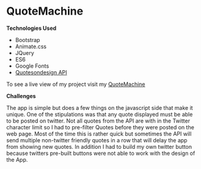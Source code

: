 # QuoteMachine

__**Technologies Used**__
* Bootstrap
* Animate.css
* JQuery
* ES6
* Google Fonts
* <a href="https://quotesondesign.com" target="_blank">Quotesondesign API</a>

To see a live view of my project visit my [QuoteMachine](https://larry-cherry.github.io/QuoteMachine/)

__**Challenges**__

The app is simple but does a few things on the javascript side that make it unique. One of the stipulations was that any quote displayed must be able to be posted on twitter. Not all quotes from the API are with in the Twitter character limit so I had to pre-filter Quotes before they were posted on the web page. Most of the time this is rather quick but sometimes the API will send multiple non-twitter friendly quotes in a row that will delay the app from showing new quotes. In addition I had to build my own twitter button because twitters pre-built buttons were not able to work with the design of the App.  
